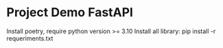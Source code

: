 ﻿# Project Demo FastAPI
 Install poetry, require python version >= 3.10
 Install all library: pip install -r requeriments.txt
 
 
 
